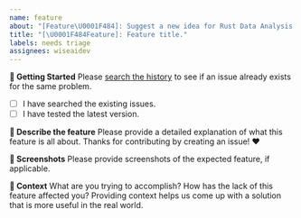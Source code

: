 ```yaml
---
name: feature
about: "[Feature\U0001F484]: Suggest a new idea for Rust Data Analysis."
title: "[\U0001F484Feature]: Feature title."
labels: needs triage
assignees: wiseaidev
---
```


**👶 Getting Started**
Please [search the history](https://github.com/wiseaidev/rust-data-analysis/issues) to see if an issue already exists for the same problem.

- [ ] I have searched the existing issues.
- [ ] I have tested the latest version.

**📝 Describe the feature**
Please provide a detailed explanation of what this feature is all about. Thanks for contributing by creating an issue! ❤️

**📸 Screenshots**
Please provide screenshots of the expected feature, if applicable.

**🔦 Context**
What are you trying to accomplish? How has the lack of this feature affected you? Providing context helps us come up with a solution that is more useful in the real world.

